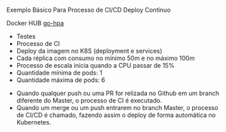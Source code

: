 Exemplo Básico Para Processo de CI/CD Deploy Contínuo

Docker HUB [go-hpa](https://hub.docker.com/repository/docker/brmaschio/go-hpa)

+ Testes
+ Processo de CI
+ Deploy da imagem no K8S (deployment e services)
+ Cada réplica com consumo no mínimo 50m e no máximo 100m
+ Processo de escala inicia quando a CPU passar de 15%
+ Quantidade mínima de pods: 1
+ Quantidade máxima de pods: 6


* Quando qualquer push ou uma PR for relizada no Github em um branch diferente do Master, o processo de CI é executado.
* Quando um merge ou um push entrarem no branch Master, o processo de CI/CD é chamado, fazendo assim o deploy de forma automática no Kubernetes.
